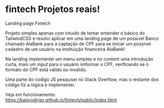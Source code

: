 # fintech Projetos reais!

Landing page Fintech

Projeto simples apenas com intuido de tentar entender o básico do TailwindCSS e resolvi aplicar em uma landing page de um possivél Banco chamado AlaBank para a captação de CPF para se iniciar um possível cadastro de um usuário na instituição financeira AlaBank!

Na landing implementei um menu simples e no content uma introdução curta, mais um input para o usuário imformar o CPF, verificando se o formato do CPF está válido ou invalido.

Uma parte do código JS pesquisei no Stack Overflow, mas o restante dos código fiz a lógica e implementei.

Veja em funcionamento: https://kaiorodrigo.github.io/fintech/public/index.html
